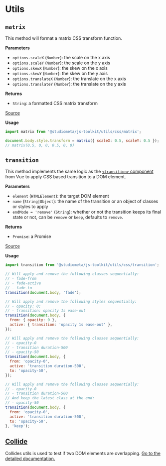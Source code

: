 

# Utils


## `matrix`

This method will format a matrix CSS transform function.

**Parameters**

- `options.scaleX` (`Number`): the scale on the x axis
- `options.scaleY` (`Number`): the scale on the y axis
- `options.skewX` (`Number`): the skew on the x axis
- `options.skewY` (`Number`): the skew on the y axis
- `options.translateX` (`Number`): the translate on the x axis
- `options.translateY` (`Number`): the translate on the y axis

**Returns**

- `String`: a formatted CSS matrix transform

[Source](https://github.com/studiometa/js-toolkit/blob/master/src/utils/css/matrix.js)

**Usage**
```js
import matrix from '@studiometa/js-toolkit/utils/css/matrix';

document.body.style.transform = matrix({ scaleX: 0.5, scaleY: 0.5 });
// matrix(0.5, 0, 0, 0.5, 0, 0)
```





## `transition`

This method implements the same logic as the [`<transition>` component](https://vuejs.org/v2/api/#transition) from Vue to apply CSS based transition to a DOM element.

**Parameters**

- `element` (`HTMLElement`): the target DOM element
- `name` (`String|Object`): the name of the transition or an object of classes or styles to apply
- `endMode = 'remove'` (`String`): whether or not the transition keeps its final state or not, can be `remove` or `keep`, defaults to `remove`.

**Returns**

- `Promise`: a Promise

[Source](https://github.com/studiometa/js-toolkit/blob/master/src/utils/css/transition.js)

**Usage**
```js
import transition from '@studiometa/js-toolkit/utils/css/transition';

// Will apply and remove the following classes sequentially:
// - fade-from
// - fade-active
// - fade-to
transition(document.body, 'fade');

// Will apply and remove the following styles sequentially:
// - opacity: 0;
// - transition: opacity 1s ease-out
transition(document.body, {
  from: { opacity: 0 },
  active: { transition: 'opacity 1s ease-out' },
});

// Will apply and remove the following classes sequentially:
// - opacity-0
// - transition duration-500
// - opacity-50
transition(document.body, {
  from: 'opacity-0',
  active: 'transition duration-500',
  to: 'opacity-50',
});

// Will apply and remove the following classes sequentially:
// - opacity-0
// - transition duration-500
// And keep the latest class at the end:
// - opacity-50
transition(document.body, {
  from: 'opacity-0',
  active: 'transition duration-500',
  to: 'opacity-50',
}, 'keep');
```

## [Collide](./collide.md)
Collides utils is used to test if two DOM elements are overlapping.
[Go to the detailed documentation.](./collide.md)
